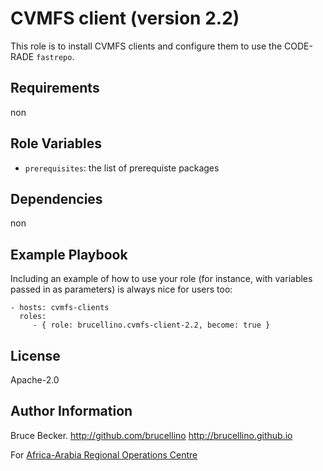 CVMFS client (version 2.2)
=========

This role is to install CVMFS clients and configure them to use the CODE-RADE `fastrepo`.

Requirements
------------

non

Role Variables
--------------

  * `prerequisites`: the list of prerequiste packages


Dependencies
------------

non

Example Playbook
----------------

Including an example of how to use your role (for instance, with variables passed in as parameters) is always nice for users too:

    - hosts: cvmfs-clients
      roles:
         - { role: brucellino.cvmfs-client-2.2, become: true }

License
-------

Apache-2.0

Author Information
------------------

Bruce Becker. http://github.com/brucellino http://brucellino.github.io

For [Africa-Arabia Regional Operations Centre](http://www.africagrid.org)
